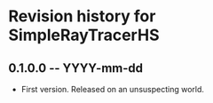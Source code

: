 # Revision history for SimpleRayTracerHS

## 0.1.0.0 -- YYYY-mm-dd

* First version. Released on an unsuspecting world.
